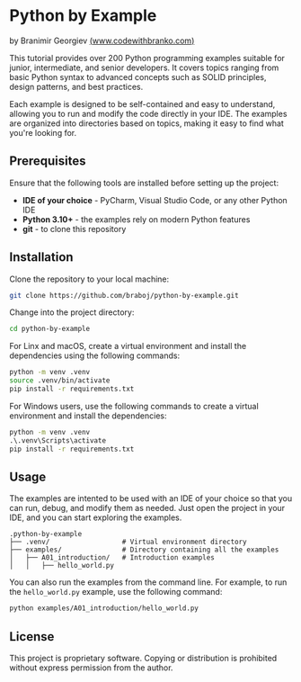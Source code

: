 # Python by Example

by Branimir Georgiev [(www.codewithbranko.com)](https://www.codewithbranko.com)

This tutorial provides over 200 Python programming examples suitable for 
junior, intermediate, and senior developers. It covers topics ranging from 
basic Python syntax to advanced concepts such as SOLID principles, design 
patterns, and best practices.

Each example is designed to be self-contained and easy to understand, allowing 
you to run and modify the code directly in your IDE. The examples are organized 
into directories based on topics, making it easy to find what you're looking 
for.


## Prerequisites

Ensure that the following tools are installed before setting up the project:

- **IDE of your choice** - PyCharm, Visual Studio Code, or any other Python IDE
- **Python 3.10+** - the examples rely on modern Python features
- **git** - to clone this repository

## Installation

Clone the repository to your local machine:

```bash
git clone https://github.com/braboj/python-by-example.git
```

Change into the project directory:

```bash
cd python-by-example
```

For Linx and macOS, create a virtual environment and install the dependencies
using the following commands:

```bash
python -m venv .venv
source .venv/bin/activate
pip install -r requirements.txt
```

For Windows users, use the following commands to create a virtual environment
and install the dependencies:

```cmd
python -m venv .venv
.\.venv\Scripts\activate
pip install -r requirements.txt
```

## Usage

The examples are intented to be used with an IDE of your choice so that you can
run, debug, and modify them as needed. Just open the project in your IDE, and 
you can start exploring the examples.

```text
.python-by-example
├── .venv/                  # Virtual environment directory
├── examples/               # Directory containing all the examples
│   ├── A01_introduction/   # Introduction examples
│   │   ├── hello_world.py
```

You can also run the examples from the command line. For example, to run the 
`hello_world.py` example, use the following command:

```bash
python examples/A01_introduction/hello_world.py
```


## License

This project is proprietary software. Copying or distribution is prohibited 
without express permission from the author.
